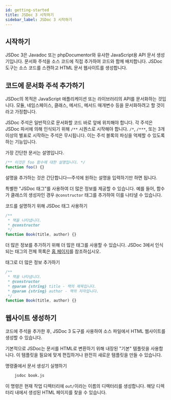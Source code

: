 ```yaml
---
id: getting-started
title: JSDoc 3 시작하기
sidebar_label: JSDoc 3 시작하기
---
```


## 시작하기

JSDoc 3은 Javadoc 또는 phpDocumentor와 유사한 JavaScript용 API 문서 생성기입니다. 문서화 주석을 소스 코드에 직접 추가하여 코드와 함께 배치합니다. JSDoc 도구는 소스 코드를 스캔하고 HTML 문서 웹사이트를 생성합니다.

## 코드에 문서화 주석 추가하기

JSDoc의 목적은 JavaScript 애플리케이션 또는 라이브러리의 API를 문서화하는 것입니다. 모듈, 네임스페이스, 클래스, 메서드, 메서드 매개변수 등을 문서화하려고 할 것이라고 가정합니다.

JSDoc 주석은 일반적으로 문서화할 코드 바로 앞에 위치해야 합니다. 각 주석은 JSDoc 파서에 의해 인식되기 위해 `/**` 시퀀스로 시작해야 합니다. `/*`, `/***`, 또는 3개 이상의 별표로 시작하는 주석은 무시됩니다. 이는 주석 블록의 파싱을 억제할 수 있도록 하는 기능입니다.

가장 간단한 문서는 설명입니다.

```js
/** 이것은 foo 함수에 대한 설명입니다. */
function foo() {}
```

설명을 추가하는 것은 간단합니다—주석에 원하는 설명을 입력하기만 하면 됩니다.

특별한 "JSDoc 태그"를 사용하여 더 많은 정보를 제공할 수 있습니다. 예를 들어, 함수가 클래스의 생성자인 경우 `@constructor` 태그를 추가하여 이를 나타낼 수 있습니다.

코드를 설명하기 위해 JSDoc 태그 사용하기

```js
/**
 * 책을 나타냅니다.
 * @constructor
 */
function Book(title, author) {}
```

더 많은 정보를 추가하기 위해 더 많은 태그를 사용할 수 있습니다. JSDoc 3에서 인식되는 태그의 전체 목록은 [홈 페이지](/#block-tags)를 참조하십시오.

태그로 더 많은 정보 추가하기

```js
/**
 * 책을 나타냅니다.
 * @constructor
 * @param {string} title - 책의 제목입니다.
 * @param {string} author - 책의 저자입니다.
 */
function Book(title, author) {}
```

## 웹사이트 생성하기

코드에 주석을 추가한 후, JSDoc 3 도구를 사용하여 소스 파일에서 HTML 웹사이트를 생성할 수 있습니다.

기본적으로 JSDoc는 문서를 HTML로 변환하기 위해 내장된 "기본" 템플릿을 사용합니다. 이 템플릿을 필요에 맞게 편집하거나 완전히 새로운 템플릿을 만들 수 있습니다.

명령줄에서 문서 생성기 실행하기

```bash
    jsdoc book.js
```

이 명령은 현재 작업 디렉터리에 `out/`이라는 이름의 디렉터리를 생성합니다. 해당 디렉터리 내에서 생성된 HTML 페이지를 찾을 수 있습니다.